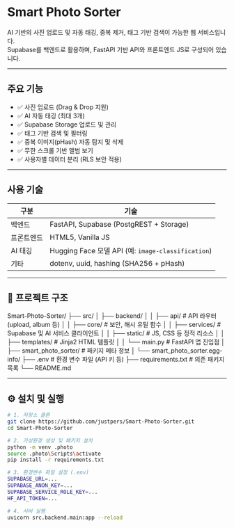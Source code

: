# Smart Photo Sorter

AI 기반의 사진 업로드 및 자동 태깅, 중복 제거, 태그 기반 검색이 가능한 웹 서비스입니다.  
Supabase를 백엔드로 활용하며, FastAPI 기반 API와 프론트엔드 JS로 구성되어 있습니다.

---

## 주요 기능

- ✅ 사진 업로드 (Drag & Drop 지원)
- ✅ AI 자동 태깅 (최대 3개)
- ✅ Supabase Storage 업로드 및 관리
- ✅ 태그 기반 검색 및 필터링
- ✅ 중복 이미지(pHash) 자동 탐지 및 삭제
- ✅ 무한 스크롤 기반 앨범 보기
- ✅ 사용자별 데이터 분리 (RLS 보안 적용)

---

## 사용 기술

| 구분 | 기술 |
|------|------|
| 백엔드 | FastAPI, Supabase (PostgREST + Storage) |
| 프론트엔드 | HTML5, Vanilla JS |
| AI 태깅 | Hugging Face 모델 API (예: `image-classification`) |
| 기타 | dotenv, uuid, hashing (SHA256 + pHash) |

---

## 📁 프로젝트 구조
Smart-Photo-Sorter/
├── src/
│   ├── backend/
│   │   ├── api/               # API 라우터 (upload, album 등)
│   │   ├── core/              # 보안, 해시 유틸 함수
│   │   ├── services/          # Supabase 및 AI 서비스 클라이언트
│   │   ├── static/            # JS, CSS 등 정적 리소스
│   │   ├── templates/         # Jinja2 HTML 템플릿
│   │   └── main.py            # FastAPI 앱 진입점
│   ├── smart_photo_sorter/    # 패키지 메타 정보
│   └── smart_photo_sorter.egg-info/
├── .env                       # 환경 변수 파일 (API 키 등)
├── requirements.txt           # 의존 패키지 목록
└── README.md

---

## ⚙️ 설치 및 실행

```bash
# 1. 저장소 클론
git clone https://github.com/justpers/Smart-Photo-Sorter.git
cd Smart-Photo-Sorter

# 2. 가상환경 생성 및 패키지 설치
python -m venv .photo
source .photo\Scripts\activate
pip install -r requirements.txt

# 3. 환경변수 파일 설정 (.env)
SUPABASE_URL=...
SUPABASE_ANON_KEY=...
SUPABASE_SERVICE_ROLE_KEY=...
HF_API_TOKEN=...

# 4. 서버 실행
uvicorn src.backend.main:app --reload